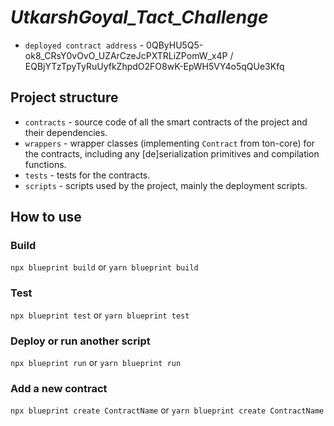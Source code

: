 # _UtkarshGoyal_Tact_Challenge_

-   `deployed contract address` - 0QByHU5Q5-ok8_CRsY0vOvO_UZArCzeJcPXTRLiZPomW_x4P / 
EQBjYTzTpyTyRuUyfkZhpdO2FO8wK-EpWH5VY4o5qQUe3Kfq
## Project structure

-   `contracts` - source code of all the smart contracts of the project and their dependencies.
-   `wrappers` - wrapper classes (implementing `Contract` from ton-core) for the contracts, including any [de]serialization primitives and compilation functions.
-   `tests` - tests for the contracts.
-   `scripts` - scripts used by the project, mainly the deployment scripts.

## How to use

### Build

`npx blueprint build` or `yarn blueprint build`

### Test

`npx blueprint test` or `yarn blueprint test`

### Deploy or run another script

`npx blueprint run` or `yarn blueprint run`

### Add a new contract

`npx blueprint create ContractName` or `yarn blueprint create ContractName`

